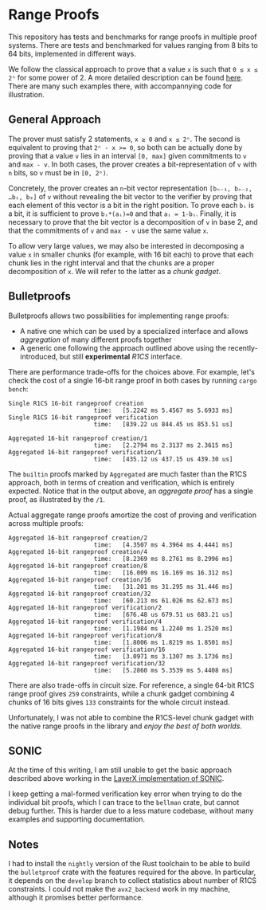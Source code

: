 # Range Proofs
This repository has tests and benchmarks for range proofs in multiple proof systems.
There are tests and benchmarked for values ranging from 8 bits to 64 bits, implemented in different ways.

We follow the classical approach to prove that a value `x` is such that `0 ≤ x ≤ 2ⁿ` for some power of 2.
A more detailed description can be found [here](https://github.com/lovesh/bulletproofs-r1cs-gadgets). There are many such examples there, with accompannying code for illustration.

## General Approach

The prover must satisfy 2 statements, `x ≥ 0` and `x ≤ 2ⁿ`. The second is equivalent to proving that `2ⁿ - x >= 0`, so both
can be actually done by proving that a value `v` lies in an interval `[0, max]` given commitments to `v` and `max - v`.
In both cases, the prover creates a bit-representation of `v` with `n` bits, so `v` must be in `[0, 2ⁿ)`.

Concretely, the prover creates an `n`-bit vector representation `[bₙ₋₁, bₙ₋₂, …b₁, b₀]` of `v` without revealing the bit vector to the verifier by
proving that each element of this vector is a bit in the right position. To prove each `bᵢ` is a bit, it is sufficient to prove `bᵢ*(aᵢ)=0` and that `aᵢ = 1-bᵢ`.
Finally, it is necessary to prove that the bit vector is a decomposition of `v` in base 2, and that the commitments of `v` and `max - v` use the same value `x`.

To allow very large values, we may also be interested in decomposing a value `x` in smaller chunks (for example, with 16 bit each) to prove that each chunk lies in the right interval and that the chunks are a proper decomposition of `x`.
We will refer to the latter as a *chunk gadget*.

## Bulletproofs

Bulletproofs allows two possibilities for implementing range proofs:
* A native one which can be used by a specialized interface and allows *aggregation* of many different proofs together
* A generic one following the approach outlined above using the recently-introduced, but still **experimental** *R1CS* interface.

There are performance trade-offs for the choices above. For example, let's check the cost of a single 16-bit range proof in both cases by running `cargo bench`:

```
Single R1CS 16-bit rangeproof creation                                                                           
                        time:   [5.2242 ms 5.4567 ms 5.6933 ms]
Single R1CS 16-bit rangeproof verification                                                                            
                        time:   [839.22 us 844.45 us 853.51 us]

Aggregated 16-bit rangeproof creation/1                                                                            
                        time:   [2.2794 ms 2.3137 ms 2.3615 ms]
Aggregated 16-bit rangeproof verification/1                                                                            
                        time:   [435.12 us 437.15 us 439.30 us]
```
The `builtin` proofs marked by `Aggregated` are much faster than the R1CS approach, both in terms of creation and verification, which is entirely expected. Notice that in the output above, an *aggregate proof*  has a single proof, as illustrated by the `/1`.

Actual aggregate range proofs amortize the cost of proving and verification across multiple proofs:

```
Aggregated 16-bit rangeproof creation/2                                                                            
                        time:   [4.3507 ms 4.3964 ms 4.4441 ms]
Aggregated 16-bit rangeproof creation/4                                                                           
                        time:   [8.2369 ms 8.2761 ms 8.2996 ms]
Aggregated 16-bit rangeproof creation/8                                                                           
                        time:   [16.009 ms 16.169 ms 16.312 ms]
Aggregated 16-bit rangeproof creation/16                                                                           
                        time:   [31.201 ms 31.295 ms 31.446 ms]
Aggregated 16-bit rangeproof creation/32                                                                           
                        time:   [60.213 ms 61.026 ms 62.673 ms]
Aggregated 16-bit rangeproof verification/2                                                                            
                        time:   [676.48 us 679.51 us 683.21 us]
Aggregated 16-bit rangeproof verification/4                                                                             
                        time:   [1.1984 ms 1.2240 ms 1.2520 ms]
Aggregated 16-bit rangeproof verification/8                                                                             
                        time:   [1.8006 ms 1.8219 ms 1.8501 ms]
Aggregated 16-bit rangeproof verification/16                                                                             
                        time:   [3.0971 ms 3.1307 ms 3.1736 ms]
Aggregated 16-bit rangeproof verification/32                                                                             
                        time:   [5.2860 ms 5.3539 ms 5.4408 ms]
```

There are also trade-offs in circuit size. For reference, a single 64-bit R1CS range proof gives `259` constraints, while a chunk gadget combining 4 chunks of 16 bits gives `133` constraints for the whole circuit instead.

Unfortunately, I was not able to combine the R1CS-level chunk gadget with the native range proofs in the library and *enjoy the best of both worlds*.

## SONIC

At the time of this writing, I am still unable to get the basic approach described above working in the [LayerX implementation of SONIC](https://github.com/LayerXcom/lx-sonic).

I keep getting a mal-formed verification key error when trying to do the individual bit proofs, which I can trace to the `bellman` crate, but cannot debug further.
This is harder due to a less mature codebase, without many examples and supporting documentation.

## Notes

I had to install the `nightly` version of the Rust toolchain to be able to build the `bulletproof` crate with the features required for the above. In particular, it depends on the `develop` branch to collect statistics about number of R1CS constraints. I could not make the `avx2_backend` work in my machine, although it promises better performance.
